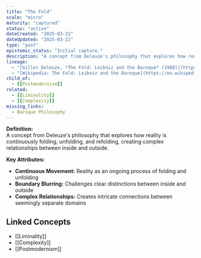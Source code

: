 ```yaml
---
title: "The Fold"
scale: "micro"
maturity: "captured"
status: "active"
dateCreated: "2025-03-21"
dateUpdated: "2025-03-22"
type: "post"
epistemic_status: "Initial capture."
description: "A concept from Deleuze's philosophy that explores how reality is continuously folding, unfolding, and refolding, creating complex relationships between inside and outside."
lineage:
  - "[Gilles Deleuze, *The Fold: Leibniz and the Baroque* (1988)](https://www.google.com/search?q=Gilles+Deleuze+The+Fold+Leibniz+and+the+Baroque+site:books.google.com)"
  - "[Wikipedia: The Fold: Leibniz and the Baroque](https://en.wikipedia.org/wiki/The_Fold:_Leibniz_and_the_Baroque)"
child_of:
  - [[Postmodernism]]
related:
  - [[Liminality]]
  - [[Complexity]]
missing_links:
  - Baroque Philosophy
---
```


**Definition:**  
A concept from Deleuze's philosophy that explores how reality is continuously folding, unfolding, and refolding, creating complex relationships between inside and outside.

**Key Attributes:**  
- **Continuous Movement:** Reality as an ongoing process of folding and unfolding  
- **Boundary Blurring:** Challenges clear distinctions between inside and outside  
- **Complex Relationships:** Creates intricate connections between seemingly separate domains

## Linked Concepts
- [[Liminality]]
- [[Complexity]]
- [[Postmodernism]]
